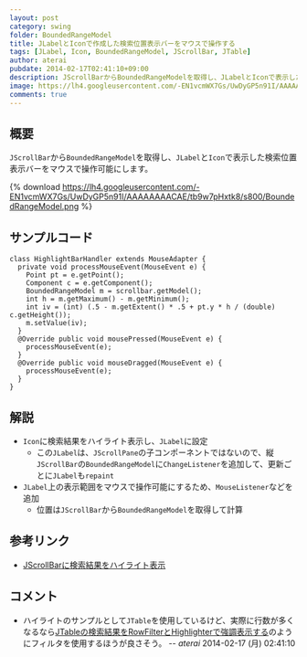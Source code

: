 ```yaml
---
layout: post
category: swing
folder: BoundedRangeModel
title: JLabelとIconで作成した検索位置表示バーをマウスで操作する
tags: [JLabel, Icon, BoundedRangeModel, JScrollBar, JTable]
author: aterai
pubdate: 2014-02-17T02:41:10+09:00
description: JScrollBarからBoundedRangeModelを取得し、JLabelとIconで表示した検索位置表示バーをマウスで操作可能にします。
image: https://lh4.googleusercontent.com/-EN1vcmWX7Gs/UwDyGP5n91I/AAAAAAAACAE/tb9w7pHxtk8/s800/BoundedRangeModel.png
comments: true
---
```

## 概要
`JScrollBar`から`BoundedRangeModel`を取得し、`JLabel`と`Icon`で表示した検索位置表示バーをマウスで操作可能にします。

{% download https://lh4.googleusercontent.com/-EN1vcmWX7Gs/UwDyGP5n91I/AAAAAAAACAE/tb9w7pHxtk8/s800/BoundedRangeModel.png %}

## サンプルコード
<pre class="prettyprint"><code>class HighlightBarHandler extends MouseAdapter {
  private void processMouseEvent(MouseEvent e) {
    Point pt = e.getPoint();
    Component c = e.getComponent();
    BoundedRangeModel m = scrollbar.getModel();
    int h = m.getMaximum() - m.getMinimum();
    int iv = (int) (.5 - m.getExtent() * .5 + pt.y * h / (double) c.getHeight());
    m.setValue(iv);
  }
  @Override public void mousePressed(MouseEvent e) {
    processMouseEvent(e);
  }
  @Override public void mouseDragged(MouseEvent e) {
    processMouseEvent(e);
  }
}
</code></pre>

## 解説
- `Icon`に検索結果をハイライト表示し、`JLabel`に設定
    - この`JLabel`は、`JScrollPane`の子コンポーネントではないので、縦`JScrollBar`の`BoundedRangeModel`に`ChangeListener`を追加して、更新ごとに`JLabel`も`repaint`
- `JLabel`上の表示範囲をマウスで操作可能にするため、`MouseListener`などを追加
    - 位置は`JScrollBar`から`BoundedRangeModel`を取得して計算

<!-- dummy comment line for breaking list -->

## 参考リンク
- [JScrollBarに検索結果をハイライト表示](http://ateraimemo.com/Swing/ScrollBarSearchHighlighter.html)

<!-- dummy comment line for breaking list -->

## コメント
- ハイライトのサンプルとして`JTable`を使用しているけど、実際に行数が多くなるなら[JTableの検索結果をRowFilterとHighlighterで強調表示する](http://ateraimemo.com/Swing/TableHighlightRegexFilter.html)のようにフィルタを使用するほうが良さそう。 -- *aterai* 2014-02-17 (月) 02:41:10

<!-- dummy comment line for breaking list -->
